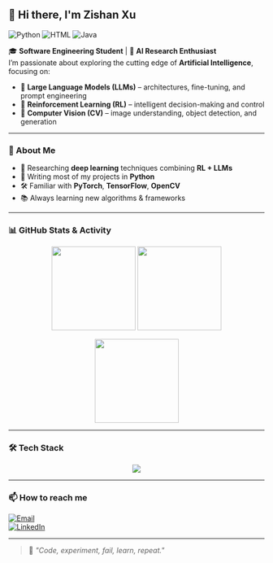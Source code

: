 ## 👋 Hi there, I'm Zishan Xu

![Python](https://img.shields.io/badge/Python-Expert-blue?logo=python)
![HTML](https://img.shields.io/badge/HTML-Intermediate-orange?logo=html5)
![Java](https://img.shields.io/badge/Java-Intermediate-red?logo=java)

🎓 **Software Engineering Student** | 🤖 **AI Research Enthusiast**  
I’m passionate about exploring the cutting edge of **Artificial Intelligence**, focusing on:  
- 🧠 **Large Language Models (LLMs)** – architectures, fine-tuning, and prompt engineering  
- 🎯 **Reinforcement Learning (RL)** – intelligent decision-making and control  
- 👀 **Computer Vision (CV)** – image understanding, object detection, and generation  

---

### 🚀 About Me
- 🔬 Researching **deep learning** techniques combining **RL + LLMs**  
- 🐍 Writing most of my projects in **Python**  
- 🛠 Familiar with **PyTorch**, **TensorFlow**, **OpenCV**  
- 📚 Always learning new algorithms & frameworks  

---

### 📊 GitHub Stats & Activity

<p align="center">
  <img src="https://github-readme-stats.vercel.app/api?username=33zs&show_icons=true&theme=radical" height="165">
  <img src="https://github-readme-stats.vercel.app/api/top-langs/?username=33zs&layout=compact&theme=radical" height="165">
</p>

<p align="center">
  <img src="https://github-readme-streak-stats.herokuapp.com/?user=33zs&theme=radical" height="165">
</p>

---

### 🛠 Tech Stack
<p align="center">
  <img src="https://skillicons.dev/icons?i=python,pytorch,tensorflow,opencv,html,java,git,linux,vscode&perline=5">
</p>

---

### 📫 How to reach me
[![Email](https://img.shields.io/badge/Email-Contact-blue)](mailto:xuzishan@m.scnu.edu.cn)  
[![LinkedIn](https://img.shields.io/badge/LinkedIn-Profile-blue?logo=linkedin)](https://www.linkedin.com/in/your-linkedin)  

---

> 💭 *"Code, experiment, fail, learn, repeat."*
